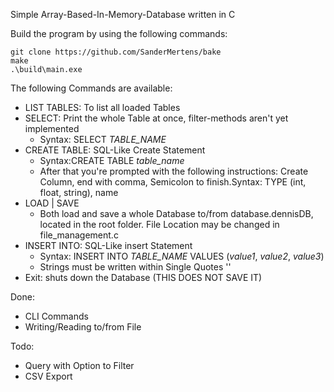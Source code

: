 Simple Array-Based-In-Memory-Database written in C

Build the program by using the following commands:

```
git clone https://github.com/SanderMertens/bake
make
.\build\main.exe
```

The following Commands are available:
- LIST TABLES: To list all loaded Tables
- SELECT: Print the whole Table at once, filter-methods aren't yet implemented
  - Syntax: SELECT *TABLE_NAME*
- CREATE TABLE: SQL-Like Create Statement
  - Syntax:CREATE TABLE *table_name*
  - After that you're prompted with the following instructions: Create Column, end with comma, Semicolon to finish.Syntax: TYPE (int, float, string), name
- LOAD | SAVE
  - Both load and save a whole Database to/from database.dennisDB, located in the root folder. File Location may be changed in file_management.c
- INSERT INTO: SQL-Like insert Statement
  - Syntax: INSERT INTO *TABLE_NAME* VALUES (*value1*, *value2*, *value3*)
  - Strings must be written within Single Quotes ''
- Exit: shuts down the Database (THIS DOES NOT SAVE IT)

Done:
- CLI Commands
- Writing/Reading to/from File

Todo:
- Query with Option to Filter
- CSV Export
